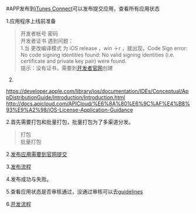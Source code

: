 
#APP发布到[iTunes Connect](https://itunesconnect.apple.com)可以发布提交应用，查看所有应用状态  

1.应用程序上线前准备  
> 开发者帐号 密码  
> 开发者证书
 遇到问题：  
 1.当 更改编译模式 为 iOS release ，win ＋r ，就出现，Code Sign error: No code signing identities found: No valid signing identities (i.e. certificate and private key pair) were found.  
 提示：没有证书，需要到[开发者官网](https://developer.apple.com/account)创建  
 2.
 https://developer.apple.com/library/ios/documentation/IDEs/Conceptual/AppDistributionGuide/Introduction/Introduction.html http://docs.apicloud.com/APICloud/%E6%8A%80%E6%9C%AF%E4%B8%93%E9%A2%98/iOS-License-Application-Guidance
 
 
2.首先需要打包和批量打包，批量打包为了多渠道分发。   
> 打包  
> 批量打包

2.[发布应用需要到官网提交](https://www.pgyer.com/doc/view/build_ipa)  

3.[发布流程](http://jingyan.baidu.com/article/5553fa82c861ac65a2393485.html)    

4.发布成功与失败。  

5.查看应用状态是否审核通过，没通过审核可以去[guidelines](https://developer.apple.com/app-store/review/guidelines/)  

6.[开发流程](https://github.com/leecade/ios-dev-flow)
